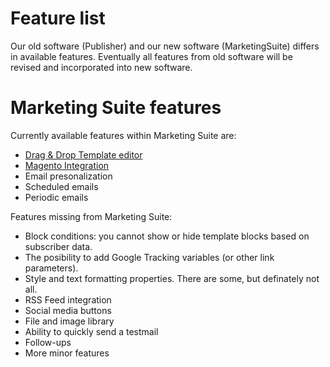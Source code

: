 # Feature list

Our old software (Publisher) and our new software (MarketingSuite) differs in 
available features. Eventually all features from old software will be revised 
and incorporated into new software.

# Marketing Suite features

Currently available features within Marketing Suite are:

- [Drag & Drop Template editor](copernica-docs:MarketingSuite/template-editor)
- [Magento Integration](copernica-docs:MarketingSuite/magento-integration)
- Email presonalization
- Scheduled emails
- Periodic emails

Features missing from Marketing Suite:

- Block conditions: you cannot show or hide template blocks based on subscriber data.
- The posibility to add Google Tracking variables (or other link parameters).
- Style and text formatting properties. There are some, but definately not all. 
- RSS Feed integration
- Social media buttons
- File and image library
- Ability to quickly send a testmail
- Follow-ups
- More minor features
